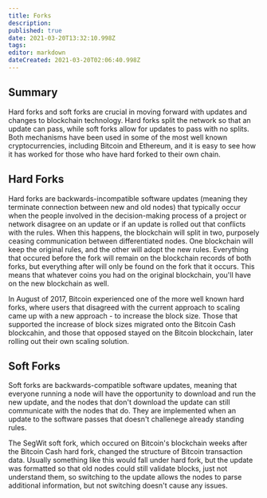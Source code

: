 ```yaml
---
title: Forks                                      
description:                                         
published: true                                       
date: 2021-03-20T13:32:10.998Z                        
tags:                      
editor: markdown                                   
dateCreated: 2021-03-20T02:06:40.998Z 
---
```


## Summary

Hard forks and soft forks are crucial in moving forward with updates and changes to blockchain technology. Hard forks split the network so that an update can pass, while soft forks allow for updates to pass with no splits. Both mechanisms have been used in some of the most well known cryptocurrencies, including Bitcoin and Ethereum, and it is easy to see how it has worked for those who have hard forked to their own chain.

## Hard Forks

Hard forks are backwards-incompatible software updates (meaning they terminate connection between new and old nodes) that typically occur when the people involved in the decision-making process of a project or network disagree on an update or if an update is rolled out that conflicts with the rules. When this happens, the blockchain will split in two, purposely ceasing communication between differentiated nodes. One blockchain will keep the original rules, and the other will adopt the new rules. Everything that occured before the fork will remain on the blockchain records of both forks, but everything after will only be found on the fork that it occurs. This means that whatever coins you had on the original blockchain, you'll have on the new blockchain as well.

In August of 2017, Bitcoin experienced one of the more well known hard forks, where users that disagreed with the current approach to scaling came up with a new approach - to increase the block size. Those that supported the increase of block sizes migrated onto the Bitcoin Cash blockcahin, and those that opposed stayed on the Bitcoin blockchain, later rolling out their own scaling solution.

## Soft Forks

Soft forks are backwards-compatible software updates, meaning that everyone running a node will have the opportunity to download and run the new update, and the nodes that don't download the update can still communicate with the nodes that do. They are implemented when an update to the software passes that doesn't challenege already standing rules. 

The SegWit soft fork, which occured on Bitcoin's blockchain weeks after the Bitcoin Cash hard fork, changed the structure of Bitcoin transaction data. Usually something like this would fall under hard fork, but the update was formatted so that old nodes could still validate blocks, just not understand them, so switching to the update allows the nodes to parse additional information, but not switching doesn't cause any issues.